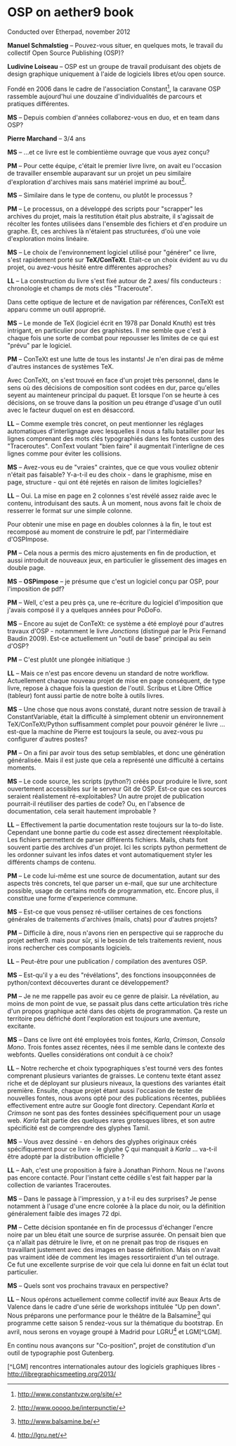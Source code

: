 # OSP on aether9 book

Conducted over Etherpad, november 2012


**Manuel Schmalstieg** – Pouvez-vous situer, en quelques mots, le travail du collectif Open Source Publishing (OSP)?

**Ludivine Loiseau** – OSP est un groupe de travail produisant des objets de design graphique uniquement à l'aide de logiciels libres et/ou open source.

Fondé en 2006 dans le cadre de l'association Constant[^constant], la caravane OSP rassemble aujourd'hui une douzaine d'individualités de parcours et pratiques différentes.

[^constant]: http://www.constantvzw.org/site/

**MS** – Depuis combien d'années collaborez-vous en duo, et en team dans OSP?

**Pierre Marchand** – 3/4 ans 

**MS** – ...et ce livre est le combientième ouvrage que vous ayez conçu? 

**PM** – Pour cette équipe, c'était le premier livre livre, on avait eu l'occasion de travailler ensemble auparavant sur un projet un peu similaire d'exploration d'archives mais sans matériel imprimé au bout[^interpunctie].

**MS** – Similaire dans le type de contenu, ou plutôt le processus ?

**PM** – Le processus, on a développé des scripts pour "scrapper" les archives du projet, mais la restitution était plus abstraite, il s'agissait de récolter les fontes utilisées dans l'ensemble des fichiers et d'en produire un graphe. Et, ces archives là n'étaient pas structurées, d'où une voie d'exploration moins linéaire.

**MS** – Le choix de l'environnement logiciel utilisé pour "générer" ce livre, s'est rapidement porté sur **TeX/ConTeXt**. Etait-ce un choix évident au vu du projet, ou avez-vous hésité entre différentes approches?

**LL** – La construction du livre s'est fixé autour de 2 axes/ fils conducteurs : chronologie et champs de mots clés "Traceroute".

Dans cette optique de lecture et de navigation par références, ConTeXt est apparu comme un outil approprié.

**MS** – Le monde de TeX (logiciel écrit en 1978 par Donald Knuth) est très intrigant, en particulier pour des graphistes. Il me semble que c'est à chaque fois une sorte de combat pour repousser les limites de ce qui est "prévu" par le logiciel.

**PM** – ConTeXt est une lutte de tous les instants! Je n'en dirai pas de même d'autres instances de systèmes TeX. 

Avec ConTeXt, on s'est trouvé en face d'un projet très personnel, dans le sens où des décisions de composition sont codées en dur, parce qu'elles seyent au mainteneur principal du paquet. Et lorsque l'on se heurte à ces décisions, on se trouve dans la position un peu étrange d'usage d'un outil avec le facteur duquel on est en désaccord.

**LL** – Comme exemple très concret, on peut mentionner les réglages automatiques d'interlignage avec lesquelles il nous a fallu batailler pour les lignes comprenant des mots clés typographiés dans les fontes custom des "Traceroutes". ConText voulant "bien faire" il augmentait l'interligne de ces lignes comme pour éviter les collisions.

**MS** – Avez-vous eu de "vraies" craintes, que ce que vous vouliez obtenir n'était pas faisable? Y-a-t-il eu des choix - dans le graphisme, mise en page, structure - qui ont été rejetés en raison de limites logicielles?

**LL** – Oui. La mise en page en 2 colonnes s'est révélé assez raide avec le contenu, introduisant des sauts. À un moment, nous avons fait le choix de resserrer le format sur une simple colonne.

Pour obtenir une mise en page en doubles colonnes à la fin, le tout est recomposé au moment de construire le pdf, par l'intermédiaire d'OSPImpose. 

**PM** – Cela nous a permis des micro ajustements en fin de production, et aussi introduit de nouveaux jeux, en particulier le glissement des images en double page.

**MS** – **OSPimpose** – je présume que c'est un logiciel conçu par OSP, pour l'imposition de pdf?

**PM** – Well, c'est a peu près ça, une re-écriture du logiciel d'imposition que j'avais composé il y a quelques années pour PoDoFo.

**MS** – Encore au sujet de ConTeXt: ce système a été employé pour d'autres travaux d'OSP - notamment le livre *Jonctions* (distingué par le Prix Fernand Baudin 2009). Est-ce actuellement un "outil de base" principal au sein d'OSP?

**PM** – C'est plutôt une plongée initiatique :)

**LL** – Mais ce n'est pas encore devenu un standard de notre workflow. Actuellement chaque nouveau projet de mise en page conséquent, de type livre, repose à chaque fois la question de l'outil. Scribus et Libre Office (tableur) font aussi partie de notre boîte à outils livres.

**MS** – Une chose que nous avons constaté, durant notre session de travail à ConstantVariable, était la difficulté à simplement obtenir un environnement TeX/ConTeXt/Python suffisamment complet pour pouvoir générer le livre ... est-que la machine de Pierre est toujours la seule, ou avez-vous pu configurer d'autres postes?

**PM** – On a fini par avoir tous des setup semblables, et donc une génération généralisée. Mais il est juste que cela a représenté une difficulté à certains moments.

**MS** – Le code source, les scripts (python?) créés pour produire le livre, sont ouvertement accessibles sur le serveur Git de OSP. Est-ce que ces sources seraient réalistement ré-exploitables? Un autre projet de publication pourrait-il réutiliser des parties de code? Ou, en l'absence de documentation, cela serait hautement improbable ?

**LL** – Effectivement la partie documentation reste toujours sur la to-do liste.
Cependant une bonne partie du code est assez directement réexploitable. Les fichiers permettent de parser différents fichiers. Mails, chats font souvent partie des archives d'un projet. Ici les scripts python permettent de les ordonner suivant les infos dates et vont automatiquement styler les différents champs de contenu.

**PM** – Le code lui-même est une source de documentation, autant sur des aspects très concrets, tel que parser un e-mail, que sur une architecture possible, usage de certains motifs de programmation, etc. Encore plus, il constitue une forme d'experience commune.

**MS** – Est-ce que vous pensez ré-utiliser certaines de ces fonctions générales de traitements d'archives (mails, chats) pour d'autres projets?

**PM** – Difficile à dire, nous n'avons rien en perspective qui se rapproche du projet aether9. mais pour sûr, si le besoin de tels traitements revient, nous irons rechercher ces composants logiciels. 

**LL** – Peut-être pour une publication / compilation des aventures OSP.

**MS** – Est-qu'il y a eu des "révélations", des fonctions insoupçonnées de python/context découvertes durant ce développement?

**PM** – Je ne me rappelle pas avoir eu ce genre de plaisir. La révélation, au moins de mon point de vue, se passait plus dans cette articulation très riche d'un propos graphique acté dans des objets de programmation. Ça reste un territoire peu défriché dont l'exploration est toujours une aventure, excitante.

**MS** – Dans ce livre ont été employées trois fontes, *Karla*, *Crimson*, *Consola Mono*. Trois fontes assez récentes, nées il me semble dans le contexte des webfonts. Quelles considérations ont conduit à ce choix?

**LL** – Notre recherche et choix typographiques s'est tourné vers des fontes comprenant plusieurs variantes de graisses. Le contenu texte étant assez riche et de déployant sur plusieurs niveaux, la questions des variantes était première.
Ensuite, chaque projet étant aussi l'occasion de tester de nouvelles fontes, nous avons opté pour des publications récentes, publiées effectivement entre autre sur Google font directory.
Cependant *Karla* et *Crimson* ne sont pas des fontes dessinées spécifiquement pour un usage web. *Karla* fait partie des quelques rares grotesques libres, et son autre spécificité est de comprendre des glyphes Tamil.

**MS** – Vous avez dessiné - en dehors des glyphes originaux créés spécifiquement pour ce livre - le glyphe Ç qui manquait à *Karla* ... va-t-il être adopté par la distribution officielle ?

**LL** – Aah, c'est une proposition à faire à Jonathan Pinhorn. Nous ne l'avons pas encore contacté. Pour l'instant cette cédille s'est fait happer par la collection de variantes Traceroutes.

**MS** – Dans le passage à l'impression, y a t-il eu des surprises? Je pense notamment à l'usage d'une encre colorée à la place du noir, ou la définition généralement faible des images 72 dpi.

**PM** – Cette décision spontanée en fin de processus d'échanger l'encre noire par un bleu était une source de surprise assurée. On pensait bien que ça n'allait pas détruire le livre, et on ne prenait pas trop de risques en travaillant justement avec des images en basse définition. Mais on n'avait pas vraiment idée de comment les images ressortiraient d'un tel outrage. Ce fut une excellente surprise de voir que cela lui donne en fait un éclat tout particulier.

**MS** – Quels sont vos prochains travaux en perspective?

**LL** – Nous opérons actuellement comme collectif invité aux Beaux Arts de Valence dans le cadre d'une série de workshops intitulée "Up pen down".
Nous préparons une performance pour le théâtre de la Balsamine[^balsamine] qui programme cette saison 5 rendez-vous sur la thématique du bootstrap.
En avril, nous serons en voyage groupé à Madrid pour LGRU[^lgru] et LGM[^LGM].

En continu nous avançons sur "Co-position", projet de constitution d'un outil de typographie post Gutenberg. 

[^interpunctie]: http://www.ooooo.be/interpunctie/

[^balsamine]: http://www.balsamine.be/

[^lgru]: http://lgru.net/

[^LGM] rencontres internationales autour des logiciels graphiques libres - http://libregraphicsmeeting.org/2013/